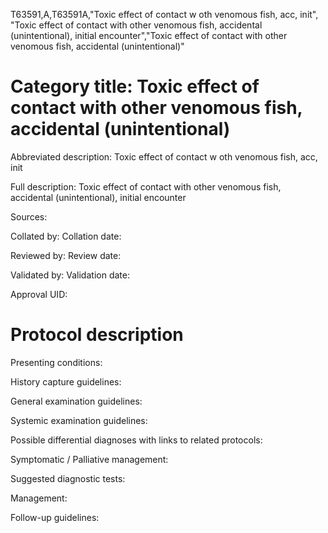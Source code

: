 T63591,A,T63591A,"Toxic effect of contact w oth venomous fish, acc, init", "Toxic effect of contact with other venomous fish, accidental (unintentional), initial encounter","Toxic effect of contact with other venomous fish, accidental (unintentional)"
# Category title: Toxic effect of contact with other venomous fish, accidental (unintentional)

Abbreviated description: Toxic effect of contact w oth venomous fish, acc, init

Full description: Toxic effect of contact with other venomous fish, accidental (unintentional), initial encounter

Sources:

Collated by:
Collation date:

Reviewed by:
Review date:

Validated by:
Validation date:

Approval UID:

# Protocol description

Presenting conditions:

History capture guidelines:

General examination guidelines:

Systemic examination guidelines:

Possible differential diagnoses with links to related protocols:

Symptomatic / Palliative management:

Suggested diagnostic tests:

Management:

Follow-up guidelines:
